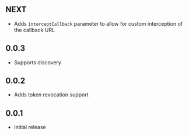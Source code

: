 ## NEXT

- Adds `interceptCallback` parameter to allow for custom interception of the callback URL

## 0.0.3

- Supports discovery

## 0.0.2

- Adds token revocation support

## 0.0.1

- Initial release
